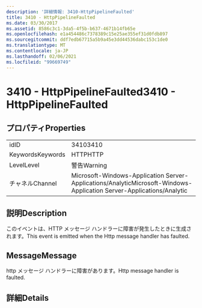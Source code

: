 ```yaml
---
description: '詳細情報: 3410-HttpPipelineFaulted'
title: 3410 - HttpPipelineFaulted
ms.date: 03/30/2017
ms.assetid: 8586c3c1-3da5-4f5b-b637-4671b14fb65e
ms.openlocfilehash: e1a454486c7378389c15e25ae355ef31d0fdb897
ms.sourcegitcommit: ddf7edb67715a5b9a45e3dd44536dabc153c1de0
ms.translationtype: MT
ms.contentlocale: ja-JP
ms.lasthandoff: 02/06/2021
ms.locfileid: "99669749"
---
```

# <a name="3410---httppipelinefaulted"></a><span data-ttu-id="65e46-103">3410 - HttpPipelineFaulted</span><span class="sxs-lookup"><span data-stu-id="65e46-103">3410 - HttpPipelineFaulted</span></span>

## <a name="properties"></a><span data-ttu-id="65e46-104">プロパティ</span><span class="sxs-lookup"><span data-stu-id="65e46-104">Properties</span></span>  
  
|||  
|-|-|  
|<span data-ttu-id="65e46-105">id</span><span class="sxs-lookup"><span data-stu-id="65e46-105">ID</span></span>|<span data-ttu-id="65e46-106">3410</span><span class="sxs-lookup"><span data-stu-id="65e46-106">3410</span></span>|  
|<span data-ttu-id="65e46-107">Keywords</span><span class="sxs-lookup"><span data-stu-id="65e46-107">Keywords</span></span>|<span data-ttu-id="65e46-108">HTTP</span><span class="sxs-lookup"><span data-stu-id="65e46-108">HTTP</span></span>|  
|<span data-ttu-id="65e46-109">Level</span><span class="sxs-lookup"><span data-stu-id="65e46-109">Level</span></span>|<span data-ttu-id="65e46-110">警告</span><span class="sxs-lookup"><span data-stu-id="65e46-110">Warning</span></span>|  
|<span data-ttu-id="65e46-111">チャネル</span><span class="sxs-lookup"><span data-stu-id="65e46-111">Channel</span></span>|<span data-ttu-id="65e46-112">Microsoft-Windows-Application Server-Applications/Analytic</span><span class="sxs-lookup"><span data-stu-id="65e46-112">Microsoft-Windows-Application Server-Applications/Analytic</span></span>|  
  
## <a name="description"></a><span data-ttu-id="65e46-113">説明</span><span class="sxs-lookup"><span data-stu-id="65e46-113">Description</span></span>  

 <span data-ttu-id="65e46-114">このイベントは、HTTP メッセージ ハンドラーに障害が発生したときに生成されます。</span><span class="sxs-lookup"><span data-stu-id="65e46-114">This event is emitted when the Http message handler has faulted.</span></span>  
  
## <a name="message"></a><span data-ttu-id="65e46-115">Message</span><span class="sxs-lookup"><span data-stu-id="65e46-115">Message</span></span>  

 <span data-ttu-id="65e46-116">http メッセージ ハンドラーに障害があります。</span><span class="sxs-lookup"><span data-stu-id="65e46-116">Http message handler is faulted.</span></span>  
  
## <a name="details"></a><span data-ttu-id="65e46-117">詳細</span><span class="sxs-lookup"><span data-stu-id="65e46-117">Details</span></span>
